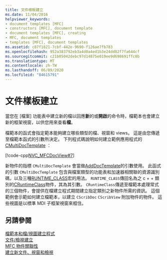 ```yaml
---
title: 文件樣板建立
ms.date: 11/04/2016
helpviewer_keywords:
- document templates [MFC]
- constructors [MFC], document template
- document templates [MFC], creating
- MFC, document templates
- templates [MFC], document templates
ms.assetid: c87f1821-7cbf-442e-9690-f126ae7fb783
ms.openlocfilehash: 952a383792eb3a4d0a4ed1b3e24dd82f7fa644cf
ms.sourcegitcommit: c21b05042debc97d14875e019ee9d698691ffc0b
ms.translationtype: MT
ms.contentlocale: zh-TW
ms.lasthandoff: 06/09/2020
ms.locfileid: "84615791"
---
```

# <a name="document-template-creation"></a>文件樣板建立

當您在 [檔案] 功能表中建立新的檔以回應**新**的或**開啟**的命令時，檔範本也會建立新的框架視窗，以供您用來查看**檔**。

檔範本的函式會指定範本能夠建立哪些類型的檔、視窗和 views。 這是由您傳遞至檔範本函式的引數所決定。 下列程式碼說明如何建立範例應用程式的[CMultiDocTemplate](reference/cmultidoctemplate-class.md) ：

[!code-cpp[NVC_MFCDocView#7](codesnippet/cpp/document-template-creation_1.cpp)]

新物件的指標 `CMultiDocTemplate` 會當做[AddDocTemplate](reference/cwinapp-class.md#adddoctemplate)的引數使用。 此函式的引數 `CMultiDocTemplate` 包含與檔案類型的功能表和加速器相關聯的資源識別碼，以及三種[RUNTIME_CLASS](reference/run-time-object-model-services.md#runtime_class)宏的用法。 `RUNTIME_CLASS`傳回名為之 c + + 類別的[CRuntimeClass](reference/cruntimeclass-structure.md)物件，其為其引數。 `CRuntimeClass`傳遞至檔範本處理常式的三個物件，會提供在檔建立程式期間建立指定類別之新物件所需的資訊。 這個範例會示範如何建立檔範本，以建立 `CScribDoc` `CScribView` 附加物件的物件。 這些視圖是以標準 MDI 子框架視窗來框住。

## <a name="see-also"></a>另請參閱

[檔範本和檔/視圖建立程式](document-templates-and-the-document-view-creation-process.md)<br/>
[文件/檢視建立](document-view-creation.md)<br/>
[MFC 物件關聯性](relationships-among-mfc-objects.md)<br/>
[建立新文件、視窗和檢視](creating-new-documents-windows-and-views.md)
